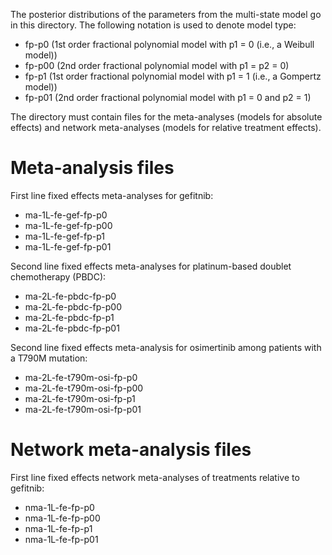 The posterior distributions of the parameters from the multi-state model go in this directory.
The following notation is used to denote model type:

* fp-p0 (1st order fractional polynomial model with p1 = 0 (i.e., a Weibull model))
* fp-p00 (2nd order fractional polynomial model with p1 = p2 = 0)
* fp-p1 (1st order fractional polynomial model with p1 = 1 (i.e., a Gompertz model))
* fp-p01 (2nd order fractional polynomial model with p1 = 0 and p2 = 1)

The directory must contain files for the meta-analyses (models for absolute effects) 
and network meta-analyses (models for relative treatment effects).

# Meta-analysis files
First line fixed effects meta-analyses for gefitnib:

* ma-1L-fe-gef-fp-p0 
* ma-1L-fe-gef-fp-p00 
* ma-1L-fe-gef-fp-p1 
* ma-1L-fe-gef-fp-p01 

Second line fixed effects meta-analyses for platinum-based doublet chemotherapy (PBDC):

* ma-2L-fe-pbdc-fp-p0 
* ma-2L-fe-pbdc-fp-p00 
* ma-2L-fe-pbdc-fp-p1 
* ma-2L-fe-pbdc-fp-p01 

Second line fixed effects meta-analysis for osimertinib among patients with a T790M mutation:

* ma-2L-fe-t790m-osi-fp-p0
* ma-2L-fe-t790m-osi-fp-p00 
* ma-2L-fe-t790m-osi-fp-p1 
* ma-2L-fe-t790m-osi-fp-p01 

# Network meta-analysis files
First line fixed effects network meta-analyses of treatments relative to gefitnib:

* nma-1L-fe-fp-p0
* nma-1L-fe-fp-p00
* nma-1L-fe-fp-p1
* nma-1L-fe-fp-p01
